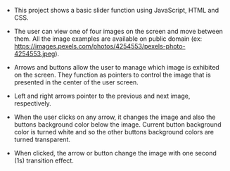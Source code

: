 - This project shows a basic slider function using JavaScript, HTML and CSS.

- The user can view one of four images on the screen and move between them. All the image examples are available on public domain (ex: https://images.pexels.com/photos/4254553/pexels-photo-4254553.jpeg).

- Arrows and buttons allow the user to manage which image is exhibited on the screen. They function as pointers to control the image that is presented in the center of the user screen.

- Left and right arrows pointer to the previous and next image, respectively.

- When the user clicks on any arrow, it changes the image and also the buttons background color below the image. Current button background color is turned white and so the other buttons background colors are turned transparent.

- When clicked, the arrow or button change the image with one second (1s) transition effect.
